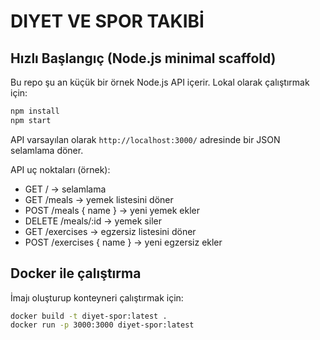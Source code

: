 # DIYET VE SPOR TAKIBİ

## Hızlı Başlangıç (Node.js minimal scaffold)

Bu repo şu an küçük bir örnek Node.js API içerir. Lokal olarak çalıştırmak için:

```bash
npm install
npm start
```

API varsayılan olarak `http://localhost:3000/` adresinde bir JSON selamlama döner.

API uç noktaları (örnek):

- GET / -> selamlama
- GET /meals -> yemek listesini döner
- POST /meals { name } -> yeni yemek ekler
- DELETE /meals/:id -> yemek siler
- GET /exercises -> egzersiz listesini döner
- POST /exercises { name } -> yeni egzersiz ekler

## Docker ile çalıştırma

İmajı oluşturup konteyneri çalıştırmak için:

```bash
docker build -t diyet-spor:latest .
docker run -p 3000:3000 diyet-spor:latest
```


